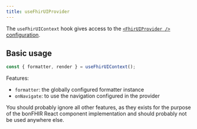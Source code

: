 ```yaml
---
title: useFhirUIProvider
---
```


The `useFhirUIContext` hook gives access to the [`<FhirUIProvider />` configuration](/packages/react/get-started#configure-the-fhiruiprovider-).

## Basic usage

```typescript
const { formatter, render } = useFhirUIContext();
```

Features:

- `formatter`: the globally configured formatter instance
- `onNavigate`: to use the navigation configured in the provider

You should probably ignore all other features, as they exists for the purpose of the bonFHIR React component implementation
and should probably not be used anywhere else.
